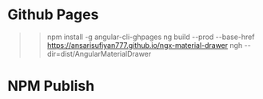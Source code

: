 # Github Pages

>> npm install -g angular-cli-ghpages 
>> ng build --prod --base-href https://ansarisufiyan777.github.io/ngx-material-drawer
>> ngh --dir=dist/AngularMaterialDrawer
<base href="">

# NPM Publish

